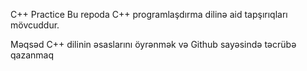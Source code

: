 C++ Practice
Bu repoda C++ programlaşdırma dilinə aid tapşırıqları mövcuddur.

Məqsəd
C++ dilinin əsaslarını öyrənmək və Github sayəsində təcrübə qazanmaq
